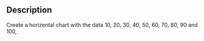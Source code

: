 

Description
-----------
Create a horizental chart with the data 10, 20, 30, 40, 50, 60, 70, 80, 90 and 100, 

